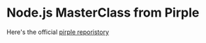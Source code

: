 Node.js MasterClass from Pirple
===

Here's the official [pirple reporistory](https://github.com/pirple/The-NodeJS-Master-Class)


